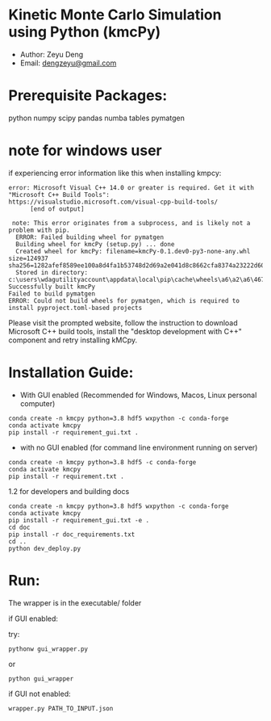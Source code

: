 # Kinetic Monte Carlo Simulation using Python (kmcPy)
- Author: Zeyu Deng
- Email: dengzeyu@gmail.com

# Prerequisite Packages:
python numpy scipy pandas numba tables pymatgen

# note for windows user

if experiencing error information like this when installing kmpcy:

```
error: Microsoft Visual C++ 14.0 or greater is required. Get it with "Microsoft C++ Build Tools": https://visualstudio.microsoft.com/visual-cpp-build-tools/
      [end of output]

 note: This error originates from a subprocess, and is likely not a problem with pip.
  ERROR: Failed building wheel for pymatgen
  Building wheel for kmcPy (setup.py) ... done
  Created wheel for kmcPy: filename=kmcPy-0.1.dev0-py3-none-any.whl size=124937 sha256=1282afef8589ee100a8d4fa1b53748d2d69a2e041d8c8662cfa8374a23222d60
  Stored in directory: c:\users\wdagutilityaccount\appdata\local\pip\cache\wheels\a6\a2\a6\4675cd18beeaea66ca25508dcaef9c1b59689e7794a770d602
Successfully built kmcPy
Failed to build pymatgen
ERROR: Could not build wheels for pymatgen, which is required to install pyproject.toml-based projects
```

Please visit the prompted website, follow the instruction to download Microsoft C++ build tools, install the "desktop development with C++" component and retry installing kMCpy. 


# Installation Guide:

- With GUI enabled (Recommended for Windows, Macos, Linux personal computer)

```
conda create -n kmcpy python=3.8 hdf5 wxpython -c conda-forge
conda activate kmcpy
pip install -r requirement_gui.txt .
```


- with no GUI enabled (for command line environment running on server)

```
conda create -n kmcpy python=3.8 hdf5 -c conda-forge
conda activate kmcpy
pip install -r requirement.txt .
```

1.2 for developers and building docs

```
conda create -n kmcpy python=3.8 hdf5 wxpython -c conda-forge
conda activate kmcpy
pip install -r requirement_gui.txt -e .
cd doc
pip install -r doc_requirements.txt
cd ..
python dev_deploy.py
```

# Run:

The wrapper is in the executable/ folder

if GUI enabled:

try:

`pythonw gui_wrapper.py` 

or

`python gui_wrapper`


if GUI not enabled:

`wrapper.py PATH_TO_INPUT.json`



